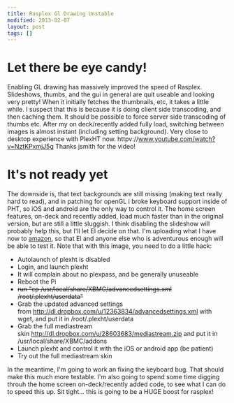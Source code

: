 ```yaml
---
title: Rasplex Gl Drawing Unstable
modified: 2013-02-07
layout: post
tags: []
---
```



Let there be eye candy!
=======================

Enabling GL drawing has massively improved the speed of Rasplex. Slideshows, thumbs, and the gui in general are quit useable and looking very pretty! When it initially fetches the thumbnails, etc, it takes a little while. I suspect that this is because it is doing client side transcoding, and then caching them. It should be possible to force server side transcoding of thumbs etc. After my on deck/recently added fully load, switching between images is almost instant (including setting background). Very close to desktop experience with PlexHT now. httpv://www.youtube.com/watch?v=NztKPxmjJ5g Thanks jsmith for the video!  

It's not ready yet
==================

The downside is, that text backgrounds are still missing (making text really hard to read), and in patching for openGL i broke keyboard support inside of PHT, so iOS and android are the only way to control it. The home screen features, on-deck and recently added, load much faster than in the original version, but are still a little sluggish. I think disabling the slideshow will probably help this, but I'll let El decide on that. I'm uploading what I have now to [amazon](http://rasplex.srvthe.net/rasplex-unstable.img.zip), so that El and anyone else who is adventurous enough will be able to test it. Note that with this image, you need to do a little hack:

-   Autolaunch of plexht is disabled
-   Login, and launch plexht
-   It will complain about no plexpass, and be generally unuseable
-   Reboot the Pi
-   ~~run "cp /usr/local/share/XBMC/advancedsettings.xml /root/.plexht/userdata"~~
-   Grab the updated advanced settings from http://dl.dropbox.com/u/12363834/advancedsettings.xml with wget, and put it in /root/.plexht/userdata
-   Grab the full mediastream skin http://dl.dropbox.com/u/28603683/mediastream.zip and put it in /usr/local/share/XBMC/addons
-   Launch plexht and control it with the iOS or android app (be patient)
-   Try out the full mediastream skin

In the meantime, I'm going to work an fixing the keyboard bug. That should make this much more testable. I'm also going to spend some time digging throuh the home screen on-deck/recently added code, to see what I can do to speed this up. Sit tight... this is going to be a HUGE boost for rasplex!
